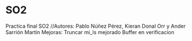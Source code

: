 # SO2
Practica final SO2
//Autores: Pablo Núñez Pérez, Kieran Donal Orr y Ander Sarrión Martín
Mejoras:
Truncar
mi_ls mejorado
Buffer en verificacion